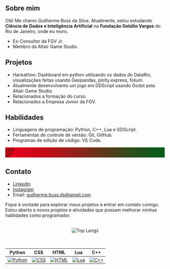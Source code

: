 ## Sobre mim
Olá! Me chamo Guilherme Buss da Silva. Atualmente, estou estudando **Ciência de Dados e Inteligência Artificial** na **Fundação Getúlio Vargas** do Rio de Janeiro, onde eu moro.

- Ex-Consultor da FGV Jr.
- Membro da Altair Game Studio.

## Projetos
- Hackathon: Dashboard em python utilizando os dados do DataRio, visualizações feitas usando Geopandas, plotly.express, folium.
- Atualmente desenvolvento um jogo em GDScript usando Godot pela Altair Game Studio.
- Relacionados a formação do curso.
- Relacionados a Empresa Junior da FGV.

## Habilidades
- Linguagens de programação: Python, C++, Lua e GDScript.
- Ferramentas de controle de versão: Git, GitHub.
- Programas de edição de código: VS Code.

![mm](template.png)

## Contato
- [LinkedIn](https://br.linkedin.com/in/guilherme-buss-da-silva-b0b93829b?trk=public_profile_browsemap)
- [Instagram](https://www.instagram.com/bussdasilva/)
- Email: guilherme.buss.ds@gmail.com

Fique à vontade para explorar meus projetos e entrar em contato comigo. Estou aberto a novos projetos e atividades que possam melhorar minhas hablidades como programador.
<br>
<br>
<div align="center">
  <img src="https://github-readme-stats.vercel.app/api/top-langs/?username=gbussds&layout=compact&theme=radical" alt="Top Langs" />
<br>
<br>
<br>
</div>
<div align="center">
  
| Python | CSS | HTML | Lua | C++ |
|--------|-----|------|-----|-----|
| [![Python](https://img.shields.io/badge/Python-%2314354C.svg?style=flat&logo=python&logoColor=white)](https://github.com/gbussds/gbussds) | [![CSS](https://img.shields.io/badge/CSS-%231572B6.svg?style=flat&logo=css3&logoColor=white)](https://github.com/gbussds/gbussds) | [![HTML](https://img.shields.io/badge/HTML-%23E34F26.svg?style=flat&logo=html5&logoColor=white)]([link_para_projeto](https://github.com/gbussds/gbussds)) | [![Lua](https://img.shields.io/badge/lua-%23ED8B00.svg?style=flat&logo=lua&logoColor=white)]([link_para_projeto](https://github.com/gbussds/gbussds)) | [![C++](https://img.shields.io/badge/-C++-blue?logo=cplusplus)](https://github.com/gbussds/gbussds) |
  
</div>
